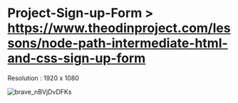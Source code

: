 # Project-Sign-up-Form > https://www.theodinproject.com/lessons/node-path-intermediate-html-and-css-sign-up-form

Resolution : 1920 x 1080

![brave_nBVjDvDFKs](https://github.com/user-attachments/assets/a8f02720-a8f9-407c-9bad-acb11b438812)
